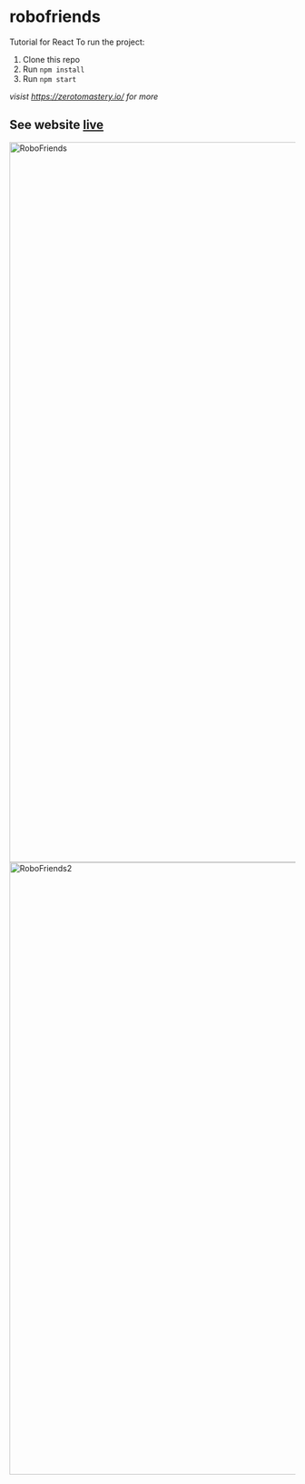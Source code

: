# robofriends
Tutorial for React
To run the project:

1. Clone this repo
2. Run `npm install`
3. Run `npm start`

*visist https://zerotomastery.io/ for more*

## See website [live](https://fatemabohra.github.io/robofriends-1/)

<img width="1268" alt="RoboFriends" src="https://github.com/FatemaBohra/robofriends-1/assets/87420811/8e3b1dbd-8b78-4bf6-8f25-482dee21ab01">
<img width="1078" alt="RoboFriends2" src="https://github.com/FatemaBohra/robofriends-1/assets/87420811/3e30f6a2-087a-42eb-87e8-e5b7d6482252">
